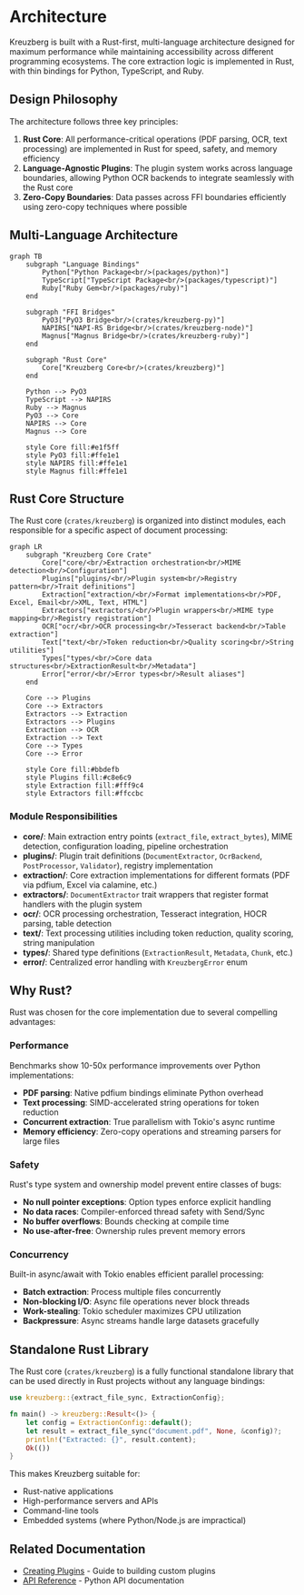 # Architecture

Kreuzberg is built with a Rust-first, multi-language architecture designed for maximum performance while maintaining accessibility across different programming ecosystems. The core extraction logic is implemented in Rust, with thin bindings for Python, TypeScript, and Ruby.

## Design Philosophy

The architecture follows three key principles:

1. **Rust Core**: All performance-critical operations (PDF parsing, OCR, text processing) are implemented in Rust for speed, safety, and memory efficiency
2. **Language-Agnostic Plugins**: The plugin system works across language boundaries, allowing Python OCR backends to integrate seamlessly with the Rust core
3. **Zero-Copy Boundaries**: Data passes across FFI boundaries efficiently using zero-copy techniques where possible

## Multi-Language Architecture

```mermaid
graph TB
    subgraph "Language Bindings"
        Python["Python Package<br/>(packages/python)"]
        TypeScript["TypeScript Package<br/>(packages/typescript)"]
        Ruby["Ruby Gem<br/>(packages/ruby)"]
    end

    subgraph "FFI Bridges"
        PyO3["PyO3 Bridge<br/>(crates/kreuzberg-py)"]
        NAPIRS["NAPI-RS Bridge<br/>(crates/kreuzberg-node)"]
        Magnus["Magnus Bridge<br/>(crates/kreuzberg-ruby)"]
    end

    subgraph "Rust Core"
        Core["Kreuzberg Core<br/>(crates/kreuzberg)"]
    end

    Python --> PyO3
    TypeScript --> NAPIRS
    Ruby --> Magnus
    PyO3 --> Core
    NAPIRS --> Core
    Magnus --> Core

    style Core fill:#e1f5ff
    style PyO3 fill:#ffe1e1
    style NAPIRS fill:#ffe1e1
    style Magnus fill:#ffe1e1
```

## Rust Core Structure

The Rust core (`crates/kreuzberg`) is organized into distinct modules, each responsible for a specific aspect of document processing:

```mermaid
graph LR
    subgraph "Kreuzberg Core Crate"
        Core["core/<br/>Extraction orchestration<br/>MIME detection<br/>Configuration"]
        Plugins["plugins/<br/>Plugin system<br/>Registry pattern<br/>Trait definitions"]
        Extraction["extraction/<br/>Format implementations<br/>PDF, Excel, Email<br/>XML, Text, HTML"]
        Extractors["extractors/<br/>Plugin wrappers<br/>MIME type mapping<br/>Registry registration"]
        OCR["ocr/<br/>OCR processing<br/>Tesseract backend<br/>Table extraction"]
        Text["text/<br/>Token reduction<br/>Quality scoring<br/>String utilities"]
        Types["types/<br/>Core data structures<br/>ExtractionResult<br/>Metadata"]
        Error["error/<br/>Error types<br/>Result aliases"]
    end

    Core --> Plugins
    Core --> Extractors
    Extractors --> Extraction
    Extractors --> Plugins
    Extraction --> OCR
    Extraction --> Text
    Core --> Types
    Core --> Error

    style Core fill:#bbdefb
    style Plugins fill:#c8e6c9
    style Extraction fill:#fff9c4
    style Extractors fill:#ffccbc
```

### Module Responsibilities

- **core/**: Main extraction entry points (`extract_file`, `extract_bytes`), MIME detection, configuration loading, pipeline orchestration
- **plugins/**: Plugin trait definitions (`DocumentExtractor`, `OcrBackend`, `PostProcessor`, `Validator`), registry implementation
- **extraction/**: Core extraction implementations for different formats (PDF via pdfium, Excel via calamine, etc.)
- **extractors/**: `DocumentExtractor` trait wrappers that register format handlers with the plugin system
- **ocr/**: OCR processing orchestration, Tesseract integration, HOCR parsing, table detection
- **text/**: Text processing utilities including token reduction, quality scoring, string manipulation
- **types/**: Shared type definitions (`ExtractionResult`, `Metadata`, `Chunk`, etc.)
- **error/**: Centralized error handling with `KreuzbergError` enum

## Why Rust?

Rust was chosen for the core implementation due to several compelling advantages:

### Performance

Benchmarks show 10-50x performance improvements over Python implementations:

- **PDF parsing**: Native pdfium bindings eliminate Python overhead
- **Text processing**: SIMD-accelerated string operations for token reduction
- **Concurrent extraction**: True parallelism with Tokio's async runtime
- **Memory efficiency**: Zero-copy operations and streaming parsers for large files

### Safety

Rust's type system and ownership model prevent entire classes of bugs:

- **No null pointer exceptions**: Option types enforce explicit handling
- **No data races**: Compiler-enforced thread safety with Send/Sync
- **No buffer overflows**: Bounds checking at compile time
- **No use-after-free**: Ownership rules prevent memory errors

### Concurrency

Built-in async/await with Tokio enables efficient parallel processing:

- **Batch extraction**: Process multiple files concurrently
- **Non-blocking I/O**: Async file operations never block threads
- **Work-stealing**: Tokio scheduler maximizes CPU utilization
- **Backpressure**: Async streams handle large datasets gracefully

## Standalone Rust Library

The Rust core (`crates/kreuzberg`) is a fully functional standalone library that can be used directly in Rust projects without any language bindings:

```rust
use kreuzberg::{extract_file_sync, ExtractionConfig};

fn main() -> kreuzberg::Result<()> {
    let config = ExtractionConfig::default();
    let result = extract_file_sync("document.pdf", None, &config)?;
    println!("Extracted: {}", result.content);
    Ok(())
}
```

This makes Kreuzberg suitable for:

- Rust-native applications
- High-performance servers and APIs
- Command-line tools
- Embedded systems (where Python/Node.js are impractical)

## Related Documentation

- [Creating Plugins](../guides/plugins.md) - Guide to building custom plugins
- [API Reference](../reference/api-python.md) - Python API documentation

